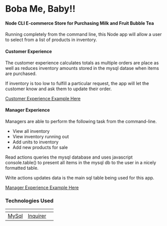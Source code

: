 # Boba Me, Baby!!
#### Node CLI E-commerce Store for Purchasing Milk and Fruit Bubble Tea

Running completely from the command line, this Node app will allow a user to select from a list of products in inventory.

#### Customer Experience

The customer experience calculates totals as multiple orders are place as well as reduces inventory amounts stored in the mysql datase when items are purchased. 

If inventory is too low to fulfill a particular request, the app will let the customer know and ask them to update their order. 

[Customer Experience Example Here]()

#### Manager Experience 

Managers are able to perform the following task from the command-line.
* View all inventory
* View inventory running out
* Add units to inventory
* Add new products for sale

Read actions queries the mysql database and uses javascript console.table() to present all items in the mysql db to the user in a nicely formatted table.

Write actions updates data is the main sql table being used for this app. 

[Manager Experience Example Here]()
 

### Technologies Used
[]() | []() | []()
------------------ | -------------------- | --------------------
[MySql](https://www.npmjs.com/package/mysql#connection-options) | [Inquirer](https://github.com/SBoudrias/Inquirer.js) |

